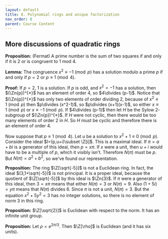 ```yaml
---
layout: default
title: 8. Polynomial rings and unique factorization
nav_order: 8
parent: Course Content
---
```


## More discussions of quadratic rings


**Proposition:** (Fermat) A prime number is the sum of two squares if and only if it is $2$ or is congruent to $1$ mod $4$. 

**Lemma:** The congruence $x^2\equiv -1\pmod{p}$ has a solution modulo a prime $p$ if and only if $p=2$ or $p\equiv 1\pmod{4}$. 

**Proof:** If $p=2$, $1$ is a solution.  If $p$ is odd, and $x^2=-1$ has a solution, then $(\Zn{p})^{*}$ has an element of order $4$, so $4\divides (p-1)$. 
Notice that $(\Zn{p})^{*}$ has only two elements of order dividing $2$, because of $x^2\equiv 1\pmod{p}$ then $p\divides (x^2-1)$, so $p\divides (x+1)(x-1)$, so either $x\equiv 1\pmod{p}$
or $x\equiv -1\pmod{p}$.  If $4\divides (p-1)$ then let $H$ be the Sylow $2$-subgroup of $(\Zn{p})^{*}$.  If $H$ were not cyclic, then there would be too many elements of order $2$ in $H$.
So $H$ must be cyclic and therefore there is an element of order $4$.

Now suppose that $p\equiv 1\pmod{4}$.  Let $u$ be a solution to $x^2+1\equiv 0\pmod{p}$.  Consider the ideal $I=(p,u+i)\subset \Z[i]$. This is a maximal ideal.
If $\pi=a+bi$ is a generator of this ideal, then $p=x\pi$.  If $x$ were a unit, then $u+i$ would have to be a multiple of $p$, which it visibly isn't.  Therefore $N(\pi)$ must be $p$.  
But $N(\pi)=a^2+b^2$, so we've found our representation. 

**Proposition:** The ring $\Z[\sqrt{-5}]$ is not a Euclidean ring.  In fact, the ideal $(3,1+\sqrt{-5})$ is not principal. It is a proper ideal, because the quotient of $\Z[\sqrt{-5}]$ by this ideal
is $\Zn{3}$.  If $\pi$ were a generator of this ideal,
then $3=x\pi$ means that either $N(\pi)=3$ or $N(\pi)=9$.  Also $(1+5i)=y\pi$ means that $N(\pi)$ divides $6$.  Since $\pi$ is not a unit, 
$N(\pi)=3$.  But the equation $x^2+5y^2=3$ has no integer solutions, so there is no element of norm 3 in this ring.  

**Proposition:** $\Z[\sqrt{2}]$ is Euclidean with respect to the norm. It has an infinite unit group.

**Proposition:** Let $\rho=e^{2\pi/3}$.  Then $\Z[\rho]$ is Euclidean (and it has six units).
